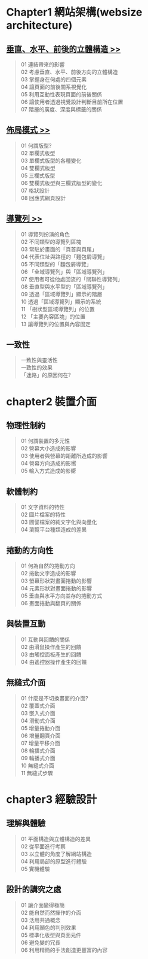 # Chapter1 網站架構(websize architecture)
## [垂直、水平、前後的立體構造 >>](./垂直_水平_前後的立體構造)
> 01 連結帶來的影響  
> 02 考慮垂直、水平、前後方向的立體構造  
> 03 掌握身在何處的四個元素  
> 04 讓頁面的前後關系視覺化  
> 05 利用互動性表現頁面的前後關係  
> 06 讓使用者透過視覺設計判斷目前所在位置  
> 07 階層的廣度、深度與標籤的關係  

## [佈局模式 >>](./佈局模式)
> 01 何謂版型?  
> 02 單欄式版型  
> 03 單欄式版型的各種變化  
> 04 雙欄式版型  
> 05 三欄式版型  
> 06 雙欄式版型與三欄式版型的變化  
> 07 格狀設計  
> 08 回應式網頁設計  

## [導覽列 >>](./導覽列)
> 01 導覽列扮演的角色  
> 02 不同類型的導覽列區塊  
> 03 常駐於畫面的「頁首與頁尾」  
> 04 代表位址與路徑的「麵包屑導覽」  
> 05 不同類型的「麵包屑導覽」   
> 06 「全域導覽列」與「區域導覽列」       
> 07 使用者可從他處回流的「關聯性導覽列」    
> 08 垂直型與水平型的「區域導覽列」    
> 09 透過「區域導覽列」顯示的階層  
> 10 透過「區域導覽列」顯示的系統  
> 11 「樹狀型區域導覽列」的位置  
> 12 「主要內容區塊」的位置  
> 13 讓導覽列的位置與內容固定    

## 一致性
> 一致性與靈活性  
> 一致性的效果  
> 「迷路」的原因何在?  

  
  
# chapter2 裝置介面
## 物理性制約
> 01 何謂裝置的多元性   
> 02 營幕大小造成的影響  
> 03 使用者與營幕的距離所造成的影響  
> 04 營幕方向造成的影嚮  
> 05 輸入方式造成的影嚮  

## 軟體制約
> 01 文字資料的特性   
> 02 圖片檔案的特性    
> 03 圖譬檔案的純文字化與向量化  
> 04 瀏覽平台種類造成的差異  

## 捲動的方向性
> 01 何為自然的捲動方向  
> 02 捲動文字造成的影響  
> 03 螢幕形狀對畫面捲動的影響  
> 04 元素形狀對畫面捲動的影響  
> 05 垂直與水平方向並存的捲動方式  
> 06 畫面捲動與翻頁的關係  

## 與裝置互動
> 01 互動與回饋的關係  
> 02 由滑鼠操作產生的回饋  
> 03 由觸控面板產生的回饋  
> 04 由遙控器操作產生的回饋  

## 無縫式介面
> 01 什麼是不切換畫面的介面?  
> 02 覆蓋式介面  
> 03 嵌入式介面  
> 04 滑動式介面  
> 05 增量捲動介面  
> 06 增量翻頁介面  
> 07 增量平移介面  
> 08 輪播式介面  
> 09 輪播式介面  
> 10 無縫式介面  
> 11 無縫式步驟  

# chapter3 經驗設計
## 理解與體驗
> 01 平面構造與立體構造的差異  
> 02 從平面進行考察  
> 03 以立體的角度了解網站構造  
> 04 利用局部的原型進行體驗  
> 05 實機體驗  

## 設計的講究之處
> 01 讓介面變得極簡  
> 02 能自然而然操作的介面  
> 03 活用共通概念  
> 04 利用顏色的判別效果  
> 05 標準化版型與頁面元件  
> 06 避免變的冗長  
> 06 利用精簡的手法創造更豐富的內容  

